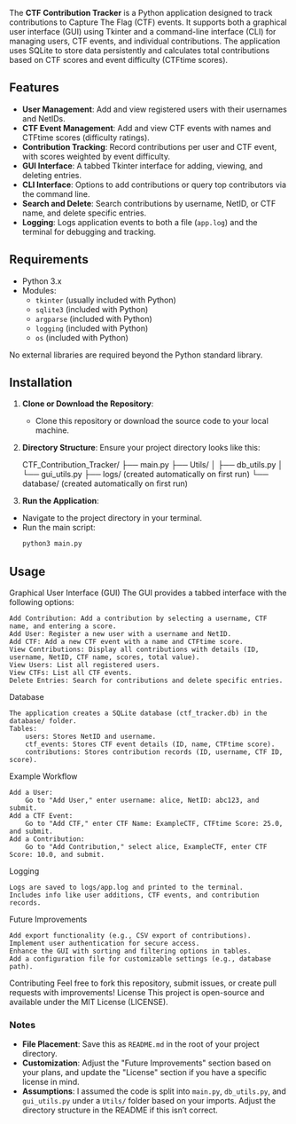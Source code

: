 The **CTF Contribution Tracker** is a Python application designed to track contributions to Capture The Flag (CTF) events. It supports both a graphical user interface (GUI) using Tkinter and a command-line interface (CLI) for managing users, CTF events, and individual contributions. The application uses SQLite to store data persistently and calculates total contributions based on CTF scores and event difficulty (CTFtime scores).

## Features

- **User Management**: Add and view registered users with their usernames and NetIDs.
- **CTF Event Management**: Add and view CTF events with names and CTFtime scores (difficulty ratings).
- **Contribution Tracking**: Record contributions per user and CTF event, with scores weighted by event difficulty.
- **GUI Interface**: A tabbed Tkinter interface for adding, viewing, and deleting entries.
- **CLI Interface**: Options to add contributions or query top contributors via the command line.
- **Search and Delete**: Search contributions by username, NetID, or CTF name, and delete specific entries.
- **Logging**: Logs application events to both a file (`app.log`) and the terminal for debugging and tracking.

## Requirements

- Python 3.x
- Modules:
  - `tkinter` (usually included with Python)
  - `sqlite3` (included with Python)
  - `argparse` (included with Python)
  - `logging` (included with Python)
  - `os` (included with Python)

No external libraries are required beyond the Python standard library.

## Installation

1. **Clone or Download the Repository**:
   - Clone this repository or download the source code to your local machine.

2. **Directory Structure**:
   Ensure your project directory looks like this:

   CTF_Contribution_Tracker/
   ├── main.py
   ├── Utils/
   │   ├── db_utils.py
   │   └── gui_utils.py
   ├── logs/           (created automatically on first run)
   └── database/       (created automatically on first run)


3. **Run the Application**:
- Navigate to the project directory in your terminal.
- Run the main script:  
  ```bash
  python3 main.py
  ```

## Usage

Graphical User Interface (GUI)
The GUI provides a tabbed interface with the following options:

    Add Contribution: Add a contribution by selecting a username, CTF name, and entering a score.
    Add User: Register a new user with a username and NetID.
    Add CTF: Add a new CTF event with a name and CTFtime score.
    View Contributions: Display all contributions with details (ID, username, NetID, CTF name, scores, total value).
    View Users: List all registered users.
    View CTFs: List all CTF events.
    Delete Entries: Search for contributions and delete specific entries.

Database

    The application creates a SQLite database (ctf_tracker.db) in the database/ folder.
    Tables:
        users: Stores NetID and username.
        ctf_events: Stores CTF event details (ID, name, CTFtime score).
        contributions: Stores contribution records (ID, username, CTF ID, score).

Example Workflow

    Add a User:
        Go to "Add User," enter username: alice, NetID: abc123, and submit.
    Add a CTF Event:
        Go to "Add CTF," enter CTF Name: ExampleCTF, CTFtime Score: 25.0, and submit.
    Add a Contribution:
        Go to "Add Contribution," select alice, ExampleCTF, enter CTF Score: 10.0, and submit.

Logging

    Logs are saved to logs/app.log and printed to the terminal.
    Includes info like user additions, CTF events, and contribution records.

Future Improvements

    Add export functionality (e.g., CSV export of contributions).
    Implement user authentication for secure access.
    Enhance the GUI with sorting and filtering options in tables.
    Add a configuration file for customizable settings (e.g., database path).

Contributing
Feel free to fork this repository, submit issues, or create pull requests with improvements!
License
This project is open-source and available under the MIT License (LICENSE).

### Notes
- **File Placement**: Save this as `README.md` in the root of your project directory.
- **Customization**: Adjust the "Future Improvements" section based on your plans, and update the "License" section if you have a specific license in mind.
- **Assumptions**: I assumed the code is split into `main.py`, `db_utils.py`, and `gui_utils.py` under a `Utils/` folder based on your imports. Adjust the directory structure in the README if this isn’t correct.
